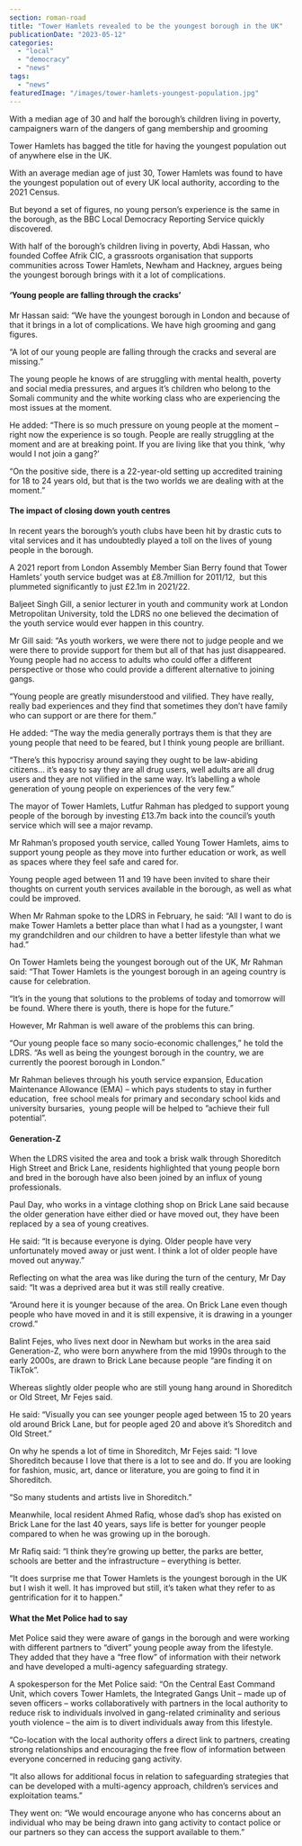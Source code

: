 ```yaml
---
section: roman-road
title: "Tower Hamlets revealed to be the youngest borough in the UK"
publicationDate: "2023-05-12"
categories: 
  - "local"
  - "democracy"
  - "news"
tags: 
  - "news"
featuredImage: "/images/tower-hamlets-youngest-population.jpg"
---
```


With a median age of 30 and half the borough’s children living in poverty, campaigners warn of the dangers of gang membership and grooming

Tower Hamlets has bagged the title for having the youngest population out of anywhere else in the UK.

With an average median age of just 30, Tower Hamlets was found to have the youngest population out of every UK local authority, according to the 2021 Census.

But beyond a set of figures, no young person’s experience is the same in the borough, as the BBC Local Democracy Reporting Service quickly discovered.

With half of the borough’s children living in poverty, Abdi Hassan, who founded Coffee Afrik CIC, a grassroots organisation that supports communities across Tower Hamlets, Newham and Hackney, argues being the youngest borough brings with it a lot of complications.

#### ‘Young people are falling through the cracks’

Mr Hassan said: “We have the youngest borough in London and because of that it brings in a lot of complications. We have high grooming and gang figures.

“A lot of our young people are falling through the cracks and several are missing.”

The young people he knows of are struggling with mental health, poverty and social media pressures, and argues it’s children who belong to the Somali community and the white working class who are experiencing the most issues at the moment.

He added: “There is so much pressure on young people at the moment – right now the experience is so tough. People are really struggling at the moment and are at breaking point. If you are living like that you think, ‘why would I not join a gang?’

“On the positive side, there is a 22-year-old setting up accredited training for 18 to 24 years old, but that is the two worlds we are dealing with at the moment.”

#### The impact of closing down youth centres

In recent years the borough’s youth clubs have been hit by drastic cuts to vital services and it has undoubtedly played a toll on the lives of young people in the borough.

A 2021 report from London Assembly Member Sian Berry found that Tower Hamlets’ youth service budget was at £8.7million for 2011/12,  but this plummeted significantly to just £2.1m in 2021/22.

Baljeet Singh Gill, a senior lecturer in youth and community work at London Metropolitan University, told the LDRS no one believed the decimation of the youth service would ever happen in this country.

Mr Gill said: “As youth workers, we were there not to judge people and we were there to provide support for them but all of that has just disappeared. Young people had no access to adults who could offer a different perspective or those who could provide a different alternative to joining gangs.

“Young people are greatly misunderstood and vilified. They have really, really bad experiences and they find that sometimes they don’t have family who can support or are there for them.”

He added: “The way the media generally portrays them is that they are young people that need to be feared, but I think young people are brilliant.

“There’s this hypocrisy around saying they ought to be law-abiding citizens… it’s easy to say they are all drug users, well adults are all drug users and they are not vilified in the same way. It’s labelling a whole generation of young people on experiences of the very few.”

The mayor of Tower Hamlets, Lutfur Rahman has pledged to support young people of the borough by investing £13.7m back into the council’s youth service which will see a major revamp.

Mr Rahman’s proposed youth service, called Young Tower Hamlets, aims to support young people as they move into further education or work, as well as spaces where they feel safe and cared for.

Young people aged between 11 and 19 have been invited to share their thoughts on current youth services available in the borough, as well as what could be improved.

When Mr Rahman spoke to the LDRS in February, he said: “All I want to do is make Tower Hamlets a better place than what I had as a youngster, I want my grandchildren and our children to have a better lifestyle than what we had.”

On Tower Hamlets being the youngest borough out of the UK, Mr Rahman said: “That Tower Hamlets is the youngest borough in an ageing country is cause for celebration.

“It’s in the young that solutions to the problems of today and tomorrow will be found. Where there is youth, there is hope for the future.”

However, Mr Rahman is well aware of the problems this can bring.

“Our young people face so many socio-economic challenges,” he told the LDRS. “As well as being the youngest borough in the country, we are currently the poorest borough in London.”

Mr Rahman believes through his youth service expansion, Education Maintenance Allowance (EMA) – which pays students to stay in further education,  free school meals for primary and secondary school kids and university bursaries,  young people will be helped to ”achieve their full potential”.

#### Generation-Z

When the LDRS visited the area and took a brisk walk through Shoreditch High Street and Brick Lane, residents highlighted that young people born and bred in the borough have also been joined by an influx of young professionals.

Paul Day, who works in a vintage clothing shop on Brick Lane said because the older generation have either died or have moved out, they have been replaced by a sea of young creatives.

He said: “It is because everyone is dying. Older people have very unfortunately moved away or just went. I think a lot of older people have moved out anyway.”

Reflecting on what the area was like during the turn of the century, Mr Day said: “It was a deprived area but it was still really creative.

“Around here it is younger because of the area. On Brick Lane even though people who have moved in and it is still expensive, it is drawing in a younger crowd.”

Balint Fejes, who lives next door in Newham but works in the area said Generation-Z, who were born anywhere from the mid 1990s through to the early 2000s, are drawn to Brick Lane because people “are finding it on TikTok”.

Whereas slightly older people who are still young hang around in Shoreditch or Old Street, Mr Fejes said.

He said: “Visually you can see younger people aged between 15 to 20 years old around Brick Lane, but for people aged 20 and above it’s Shoreditch and Old Street.”

On why he spends a lot of time in Shoreditch, Mr Fejes said: “I love Shoreditch because I love that there is a lot to see and do. If you are looking for fashion, music, art, dance or literature, you are going to find it in Shoreditch.

“So many students and artists live in Shoreditch.”

Meanwhile, local resident Ahmed Rafiq, whose dad’s shop has existed on Brick Lane for the last 40 years, says life is better for younger people compared to when he was growing up in the borough.

Mr Rafiq said: “I think they’re growing up better, the parks are better, schools are better and the infrastructure – everything is better.

“It does surprise me that Tower Hamlets is the youngest borough in the UK but I wish it well. It has improved but still, it’s taken what they refer to as gentrification for it to happen.”

#### What the Met Police had to say

Met Police said they were aware of gangs in the borough and were working with different partners to “divert” young people away from the lifestyle. They added that they have a “free flow” of information with their network and have developed a multi-agency safeguarding strategy.

A spokesperson for the Met Police said: “On the Central East Command Unit, which covers Tower Hamlets, the Integrated Gangs Unit – made up of seven officers – works collaboratively with partners in the local authority to reduce risk to individuals involved in gang-related criminality and serious youth violence – the aim is to divert individuals away from this lifestyle.

“Co-location with the local authority offers a direct link to partners, creating strong relationships and encouraging the free flow of information between everyone concerned in reducing gang activity.

“It also allows for additional focus in relation to safeguarding strategies that can be developed with a multi-agency approach, children’s services and exploitation teams.”

They went on: “We would encourage anyone who has concerns about an individual who may be being drawn into gang activity to contact police or our partners so they can access the support available to them.”

